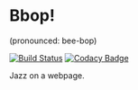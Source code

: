 # Bbop!

(pronounced: bee-bop)

[![Build Status](https://travis-ci.org/Bbop-chat/Bbop.svg?branch=master)](https://travis-ci.org/Bbop-chat/Bbop)
[![Codacy Badge](https://api.codacy.com/project/badge/grade/e4abc0a0f7ba4a5bbb99e57fa7d7c719)](https://www.codacy.com/app/davenich/bbop)

Jazz on a webpage.
